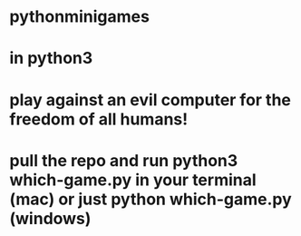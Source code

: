 # pythonminigames

# in python3
# play against an evil computer for the freedom of all humans!
# pull the repo and run python3 which-game.py in your terminal (mac) or just python which-game.py (windows)

